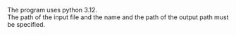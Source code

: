 The program uses python 3.12.  
The path of the input file and the name and the path of the output path must be specified.
